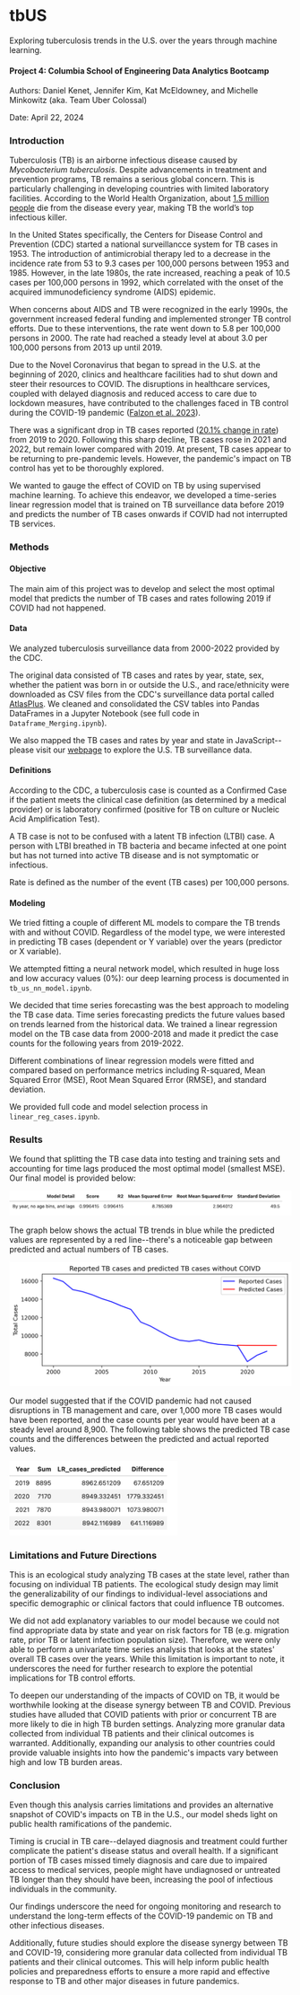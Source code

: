 # tbUS
Exploring tuberculosis trends in the U.S. over the years through machine learning.

#### Project 4: Columbia School of Engineering Data Analytics Bootcamp
Authors: Daniel Kenet, Jennifer Kim, Kat McEldowney, and Michelle Minkowitz (aka. Team Uber Colossal)

Date: April 22, 2024

### Introduction
Tuberculosis (TB) is an airborne infectious disease caused by *Mycobacterium tuberculosis*. Despite advancements in treatment and prevention programs, TB remains a serious global concern. This is particularly challenging in developing countries with limited laboratory facilities. According to the World Health Organization, about [1.5 million people](https://www.who.int/health-topics/tuberculosis#tab=tab_1) die from the disease every year, making TB the world’s top infectious killer.

In the United States specifically, the Centers for Disease Control and Prevention (CDC) started a national surveillancce system for TB cases in 1953. The introduction of antimicrobial therapy led to a decrease in the incidence rate from 53 to 9.3 cases per 100,000 persons between 1953 and 1985. However, in the late 1980s, the rate increased, reaching a peak of 10.5 cases per 100,000 persons in 1992, which correlated with the onset of the acquired immunodeficiency syndrome (AIDS) epidemic. 

When concerns about AIDS and TB were recognized in the early 1990s, the government increased federal funding and implemented stronger TB control efforts. Due to these interventions, the rate went down to 5.8 per 100,000 persons in 2000. The rate had reached a steady level at about 3.0 per 100,000 persons from 2013 up until 2019.

Due to the Novel Coronavirus that began to spread in the U.S. at the beginning of 2020, clinics and healthcare facilities had to shut down and steer their resources to COVID. The disruptions in healthcare services, coupled with delayed diagnosis and reduced access to care due to lockdown measures, have contributed to the challenges faced in TB control during the COVID-19 pandemic ([Falzon et al. 2023](https://www.ncbi.nlm.nih.gov/pmc/articles/PMC10546619/)).

There was a significant drop in TB cases reported ([20.1% change in rate](https://www.cdc.gov/tb/statistics/surv/surv2022/images/Slide4.PNG)) from 2019 to 2020. Following this sharp decline, TB cases rose in 2021 and 2022, but remain lower compared with 2019. At present, TB cases appear to be returning to pre-pandemic levels. However, the pandemic's impact on TB control has yet to be thoroughly explored.

We wanted to gauge the effect of COVID on TB by using supervised machine learning. To achieve this endeavor, we developed a time-series linear regression model that is trained on TB surveillance data before 2019 and predicts the number of TB cases onwards if COVID had not interrupted TB services.

### Methods

#### Objective
The main aim of this project was to develop and select the most optimal model that predicts the number of TB cases and rates following 2019 if COVID had not happened. 

#### Data
We analyzed tuberculosis surveillance data from 2000-2022 provided by the CDC.

The original data consisted of TB cases and rates by year, state, sex, whether the patient was born in or outside the U.S., and race/ethnicity were downloaded as CSV files from the CDC's surveillance data portal called [AtlasPlus](https://www.cdc.gov/nchhstp/atlas/index.htm). We cleaned and consolidated the CSV tables into Pandas DataFrames in a Jupyter Notebook (see full code in `Dataframe_Merging.ipynb`).

We also mapped the TB cases and rates by year and state in JavaScript--please visit our [webpage](https://henniferkay.github.io/tbUS/) to explore the U.S. TB surveillance data.

#### Definitions
According to the CDC, a tuberculosis case is counted as a Confirmed Case if the patient meets the clinical case definition (as determined by a medical provider) or is laboratory confirmed (positive for TB on culture or Nucleic Acid Amplification Test). 

A TB case is not to be confused with a latent TB infection (LTBI) case. A person with LTBI breathed in TB bacteria and became infected at one point but has not turned into active TB disease and is not symptomatic or infectious.

Rate is defined as the number of the event (TB cases) per 100,000 persons.

#### Modeling
We tried fitting a couple of different ML models to compare the TB trends with and without COVID. Regardless of the model type, we were interested in predicting TB cases (dependent or Y variable) over the years (predictor or X variable).

We attempted fitting a neural network model, which resulted in huge loss and low accuracy values (0%): our deep learning process is documented in `tb_us_nn_model.ipynb`.

We decided that time series forecasting was the best approach to modeling the TB case data. Time series forecasting predicts the future values based on trends learned from the historical data. We trained a linear regression model on the TB case data from 2000-2018 and made it predict the case counts for the following years from 2019-2022.

Different combinations of linear regression models were fitted and compared based on performance metrics including R-squared, Mean Squared Error (MSE), Root Mean Squared Error (RMSE), and standard deviation.

We provided full code and model selection process in `linear_reg_cases.ipynb`.

### Results
We found that splitting the TB case data into testing and training sets and accounting for time lags produced the most optimal model (smallest MSE). Our final model is provided below:

<img src="Resources/model.png">

The graph below shows the actual TB trends in blue while the predicted values are represented by a red line--there's a noticeable gap between predicted and actual numbers of TB cases. 

<img src="Resources/actual_vs_predicted.png">

Our model suggested that if the COVID pandemic had not caused disruptions in TB management and care, over 1,000 more TB cases would have been reported, and the case counts per year would have been at a steady level around 8,900. The following table shows the predicted TB case counts and the differences between the predicted and actual reported values.

<img src="Resources/predicted_val_dif.png" width="300">

### Limitations and Future Directions
This is an ecological study analyzing TB cases at the state level, rather than focusing on individual TB patients. The ecological study design may limit the generalizability of our findings to individual-level associations and specific demographic or clinical factors that could influence TB outcomes.

We did not add explanatory variables to our model because we could not find appropriate data by state and year on risk factors for TB (e.g. migration rate, prior TB or latent infection population size). Therefore, we were only able to perform a univariate time series analysis that looks at the states' overall TB cases over the years. While this limitation is important to note, it underscores the need for further research to explore the potential implications for TB control efforts.

To deepen our understanding of the impacts of COVID on TB, it would be worthwhile looking at the disease synergy between TB and COVID. Previous studies have alluded that COVID patients with prior or concurrent TB are more likely to die in high TB burden settings. Analyzing more granular data collected from individual TB patients and their clinical outcomes is warranted. Additionally, expanding our analysis to other countries could provide valuable insights into how the pandemic's impacts vary between high and low TB burden areas.

### Conclusion
Even though this analysis carries limitations and provides an alternative snapshot of COVID's impacts on TB in the U.S., our model sheds light on public health ramifications of the pandemic.

Timing is crucial in TB care--delayed diagnosis and treatment could further complicate the patient's disease status and overall health. If a significant portion of TB cases missed timely diagnosis and care due to impaired access to medical services, people might have undiagnosed or untreated TB longer than they should have been, increasing the pool of infectious individuals in the community.

Our findings underscore the need for ongoing monitoring and research to understand the long-term effects of the COVID-19 pandemic on TB and other infectious diseases. 

Additionally, future studies should explore the disease synergy between TB and COVID-19, considering more granular data collected from individual TB patients and their clinical outcomes. This will help inform public health policies and preparedness efforts to ensure a more rapid and effective response to TB and other major diseases in future pandemics.